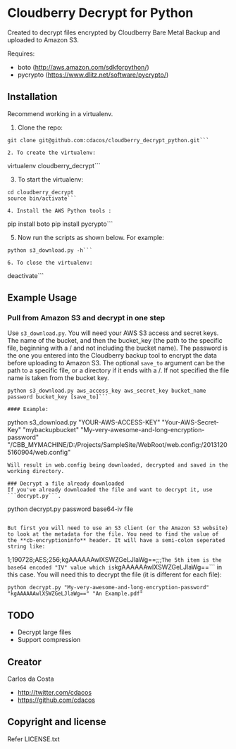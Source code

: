 # Cloudberry Decrypt for Python

Created to decrypt files encrypted by Cloudberry Bare Metal Backup and uploaded to Amazon S3.

Requires:
 - boto (http://aws.amazon.com/sdkforpython/)
 - pycrypto (https://www.dlitz.net/software/pycrypto/)

## Installation
Recommend working in a virtualenv.

1. Clone the repo:
```
git clone git@github.com:cdacos/cloudberry_decrypt_python.git```

2. To create the virtualenv:
```
virtualenv cloudberry_decrypt```

3. To start the virtualenv:
```
cd cloudberry_decrypt
source bin/activate```

4. Install the AWS Python tools :
```
pip install boto
pip install pycrypto```

5. Now run the scripts as shown below. For example:
```
python s3_download.py -h``` 

6. To close the virtualenv:
```
deactivate```


## Example Usage

### Pull from Amazon S3 and decrypt in one step
Use ```s3_download.py```. You will need your AWS S3 access and secret keys. The name of the bucket, and then the bucket_key (the path to the specific file, beginning with a / and not including the bucket name). The password is the one you entered into the Cloudberry backup tool to encrypt the data before uploading to Amazon S3. The optional ```save_to``` argument can be the path to a specific file, or a directory if it ends with a /. If not specified the file name is taken from the bucket key.
```
python s3_download.py aws_access_key aws_secret_key bucket_name password bucket_key [save_to]```

#### Example:
```
python s3_download.py "YOUR-AWS-ACCESS-KEY" "Your-AWS-Secret-Key" "mybackupbucket" "My-very-awesome-and-long-encryption-password" "/CBB_MYMACHINE/D:/Projects/SampleSite/WebRoot/web.config:/20131205160904/web.config"
```
Will result in web.config being downloaded, decrypted and saved in the working directory.

### Decrypt a file already downloaded
If you've already downloaded the file and want to decrypt it, use ```decrypt.py```. 

```
python decrypt.py password base64-iv file
```

But first you will need to use an S3 client (or the Amazon S3 website) to look at the metadata for the file. You need to find the value of the **cb-encryptioninfo** header. It will have a semi-colon seperated string like:
```
1;190728;AES;256;kgAAAAAAwlXSWZGeLJlaWg==;;;```
The 5th item is the base64 encoded "IV" value which is ```kgAAAAAAwlXSWZGeLJlaWg==``` in this case. You will need this to decrypt the file (it is different for each file):
```
python decrypt.py "My-very-awesome-and-long-encryption-password" "kgAAAAAAwlXSWZGeLJlaWg==" "An Example.pdf"
```

## TODO
* Decrypt large files
* Support compression

## Creator

Carlos da Costa

* http://twitter.com/cdacos
* https://github.com/cdacos

## Copyright and license
Refer LICENSE.txt
